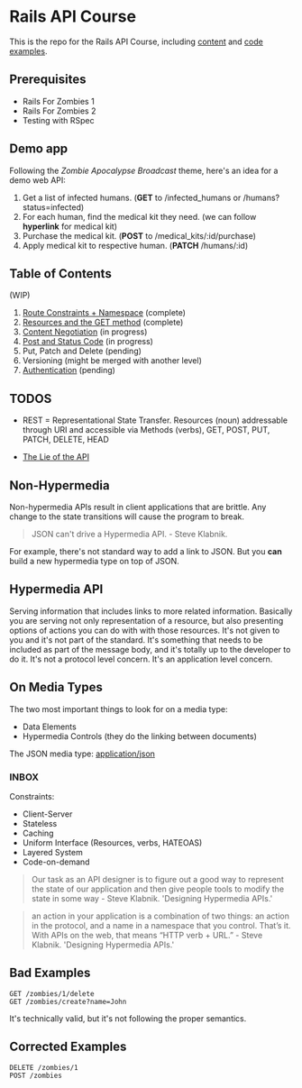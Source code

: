 # Rails API Course

This is the repo for the Rails API Course, including [content](content) and [code examples](/code).

## Prerequisites

* Rails For Zombies 1
* Rails For Zombies 2
* Testing with RSpec

## Demo app

Following the *Zombie Apocalypse Broadcast* theme, here's an idea for a demo web API:

1. Get a list of infected humans. (**GET** to /infected_humans or /humans?status=infected)
2. For each human, find the medical kit they need. (we can follow **hyperlink** for medical kit)
3. Purchase the medical kit. (**POST** to /medical_kits/:id/purchase)
4. Apply medical kit to respective human. (**PATCH** /humans/:id)

## Table of Contents

(WIP)

1. [Route Constraints + Namespace](content/01-recap-intro.md) (complete)
2. [Resources and the GET method](content/02-resources-and-get.md) (complete)
3. [Content Negotiation](content/03-content-negotiation.md) (in progress)
4. [Post and Status Code](content/04-post-and-status-codes.md) (in progress)
5. Put, Patch and Delete (pending)
6. Versioning (might be merged with another level)
7. [Authentication](content/07-authentication.md) (pending)

## TODOS

* REST = Representational State Transfer. Resources (noun) addressable through URI and accessible via Methods (verbs), GET, POST, PUT, PATCH, DELETE, HEAD

* [The Lie of the API](http://ruben.verborgh.org/blog/2013/11/29/the-lie-of-the-api/)

## Non-Hypermedia

Non-hypermedia APIs result in client applications that are brittle. Any change to the state transitions will cause the program to break.

> JSON can't drive a Hypermedia API. - Steve Klabnik.

For example, there's not standard way to add a link to JSON. But you **can** build a new hypermedia type on top of JSON.

## Hypermedia API

Serving information that includes links to more related information. Basically you are serving not only representation of a resource, but also presenting options of actions you can do with with those resources. It's not given to you and it's not part of the standard. It's something that needs to be included as part of the message body, and it's totally up to the developer to do it. It's not a protocol level concern. It's an application level concern.

## On Media Types

The two most important things to look for on a media type:

* Data Elements
* Hypermedia Controls (they do the linking between documents)

The JSON media type: [application/json](http://en.wikipedia.org/wiki/JSON#MIME_type)

### INBOX

Constraints:

  * Client-Server
  * Stateless
  * Caching
  * Uniform Interface (Resources, verbs, HATEOAS)
  * Layered System
  * Code-on-demand

> Our task as an API designer is to figure out a good way to represent the state of our application and then give people tools to modify the state in some way - Steve Klabnik. 'Designing Hypermedia APIs.'


> an action in your application is a combination of two things: an action in the protocol, and a name in a namespace that you control. That’s it. With APIs on the web, that means “HTTP verb + URL.” - Steve Klabnik. 'Designing Hypermedia APIs.'


## Bad Examples

```
GET /zombies/1/delete
GET /zombies/create?name=John
```

It's technically valid, but it's not following the proper semantics.

## Corrected Examples

```
DELETE /zombies/1
POST /zombies
```